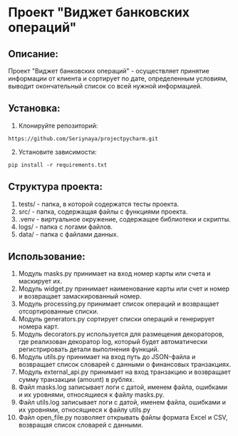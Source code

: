 # Проект "Виджет банковских операций"

## Описание:
Проект "Виджет банковских операций" - осуществляет принятие информации от клиента
и сортирует по дате, определенным условиям, выводит окончательный список со всей 
нужной информацией.

## Установка:

1. Клонируйте репозиторий:
```
https://github.com/Seriynaya/projectpycharm.git
```


2. Установите зависимости:
```
pip install -r requirements.txt
```

## Структура проекта:

1. tests/ - папка, в которой содержатся тесты проекта.
2. src/ - папка, содержащая файлы с функциями проекта.
3. .venv - виртуальное окружение, содержащее библиотеки и скрипты.
4. logs/ - папка с логами файлов.
5. data/ - папка с файлами данных.


## Использование:

1. Модуль masks.py принимает на вход номер карты или счета и маскирует их.
2. Модуль widget.py принимает наименование карты или счет и номер и возвращает замаскированный номер.
3. Модуль processing.py принимает список операций и возвращает отсортированные списки.
4. Модуль generators.py сортирует списки операций и генерирует номера карт.
5. Модуль decorators.py используется для размещения декораторов, где реализован декоратор log, который будет автоматически регистрировать детали выполнения функций.
6. Модуль utils.py принимает на вход путь до JSON-файла и возвращает список словарей с данными о финансовых транзакциях.
7. Модуль external_api.py принимает на вход транзакцию и возвращает сумму транзакции (amount) в рублях.
8. Файл masks.log записывает логи с датой, именем файла, ошибками и их уровнями, относящиеся к файлу masks.py.
9. Файл utils.log записывает логи с датой, именем файла, ошибками и их уровнями, относящиеся к файлу utils.py
10. Файл open_file.py позволяет открывать файлы формата Excel и CSV, возвращая список словарей с данными.